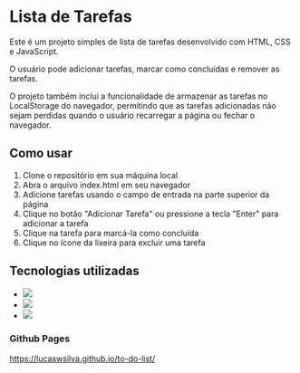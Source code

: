 # Lista de Tarefas
Este é um projeto simples de lista de tarefas desenvolvido com HTML, CSS e JavaScript.

O usuário pode adicionar tarefas, marcar como concluídas e remover as tarefas.

O projeto também inclui a funcionalidade de armazenar as tarefas no LocalStorage do navegador, permitindo que as tarefas adicionadas não sejam perdidas quando o usuário recarregar a página ou fechar o navegador.

## Como usar
1. Clone o repositório em sua máquina local
2. Abra o arquivo index.html em seu navegador
3. Adicione tarefas usando o campo de entrada na parte superior da página
4. Clique no botão "Adicionar Tarefa" ou pressione a tecla "Enter" para adicionar a tarefa
5. Clique na tarefa para marcá-la como concluída
6. Clique no ícone da lixeira para excluir uma tarefa

## Tecnologias utilizadas
- <img src="https://img.shields.io/badge/-HTML5-orange"/>
- <img src="https://img.shields.io/badge/-CSS3-blue" />
- <img src="https://img.shields.io/badge/-JavaScript-yellow" />

### Github Pages
https://lucaswsilva.github.io/to-do-list/

